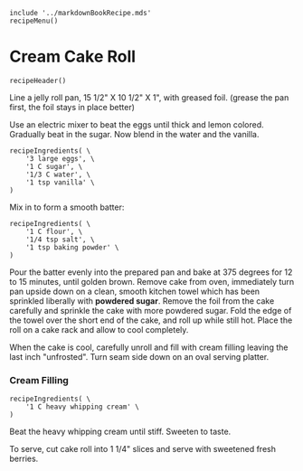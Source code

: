 ~~~ markdown-script
include '../markdownBookRecipe.mds'
recipeMenu()
~~~

# Cream Cake Roll

~~~ markdown-script
recipeHeader()
~~~

Line a jelly roll pan, 15 1/2" X 10 1/2" X 1", with greased foil. (grease the pan first, the foil
stays in place better)

Use an electric mixer to beat the eggs until thick and lemon colored. Gradually beat in the sugar.
Now blend in the water and the vanilla.

~~~ markdown-script
recipeIngredients( \
    '3 large eggs', \
    '1 C sugar', \
    '1/3 C water', \
    '1 tsp vanilla' \
)
~~~

Mix in to form a smooth batter:

~~~ markdown-script
recipeIngredients( \
    '1 C flour', \
    '1/4 tsp salt', \
    '1 tsp baking powder' \
)
~~~

Pour the batter evenly into the prepared pan and bake at 375 degrees for 12 to 15 minutes, until
golden brown. Remove cake from oven, immediately turn pan upside down on a clean, smooth kitchen
towel which has been sprinkled liberally with **powdered sugar**. Remove the foil from the cake
carefully and sprinkle the cake with more powdered sugar. Fold the edge of the towel over the short
end of the cake, and roll up while still hot. Place the roll on a cake rack and allow to cool
completely.

When the cake is cool, carefully unroll and fill with cream filling leaving the last inch
"unfrosted". Turn seam side down on an oval serving platter.


### Cream Filling

~~~ markdown-script
recipeIngredients( \
    '1 C heavy whipping cream' \
)
~~~

Beat the heavy whipping cream until stiff. Sweeten to taste.

To serve, cut cake roll into 1 1/4" slices and serve with sweetened fresh berries.
